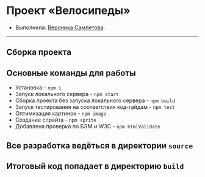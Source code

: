 # Проект «Велосипеды»

* Выполнила: [Вероника Сампетова](https://up.htmlacademy.ru/adaptive/19/user/1236041).
---
## Сборка проекта
## Основные команды для работы
* Установка - `npm i`
* Запуск локального сервера - `npm start`
* Сборка проекта без запуска локального сервера - `npm build`
* Запуск тестирования на соответствия код-гайдам - `npm test`
* Оптимизация картинок - `npm image`
* Создание спрайта - `npm sprite`
* Добавлена проверка по БЭМ и W3C - `npm htmlValidate`

## Все разработка ведёться в директории `source`
## Итоговый код попадает в директорию `build`
